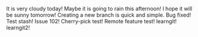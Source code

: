 It is very cloudy today!
Maybe it is going to rain this afternoon!
I hope it will be sunny tomorrow!
Creating a new branch is quick and simple.
Bug fixed!
Test stash!
Issue 102!
Cherry-pick test!
Remote feature test!
learngit!
learngit2!
